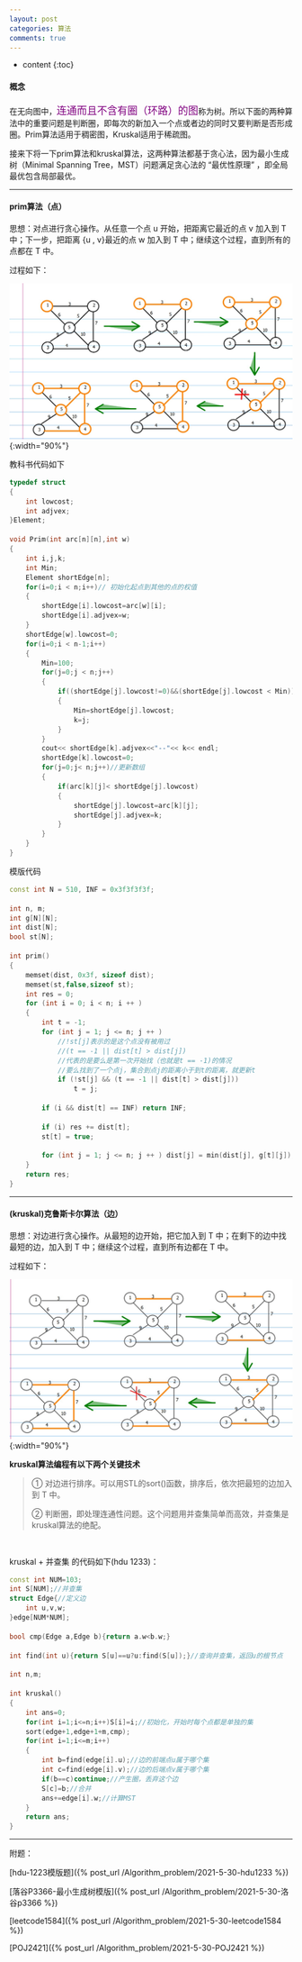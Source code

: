 ```yaml
---
layout: post
categories: 算法
comments: true
---
```


* content
{:toc}

#### 概念

在无向图中，<font  size="4" color="#800080">连通而且不含有圈（环路）的图</font>称为树。所以下面的两种算法中的重要问题是判断圈，即每次的新加入一个点或者边的同时又要判断是否形成圈。Prim算法适用于稠密图，Kruskal适用于稀疏图。

接来下将一下prim算法和kruskal算法，这两种算法都基于贪心法，因为最小生成树（Minimal Spanning Tree，MST）问题满足贪心法的 “最优性原理” ，即全局最优包含局部最优。

---

#### prim算法（点）

思想：对点进行贪心操作。从任意一个点 u 开始，把距离它最近的点 v 加入到 T 中；下一步，把距离 {u , v}最近的点 w 加入到 T 中；继续这个过程，直到所有的点都在 T 中。

过程如下：

![5](/static/img/algorithm/5.jpg){:width="90%"}


教科书代码如下

~~~ c++
typedef struct
{
    int lowcost;
    int adjvex;
}Element;

void Prim(int arc[n][n],int w)
{
    int i,j,k;
    int Min;
    Element shortEdge[n];
    for(i=0;i < n;i++)// 初始化起点到其他的点的权值
    {
        shortEdge[i].lowcost=arc[w][i];
        shortEdge[i].adjvex=w;
    }
    shortEdge[w].lowcost=0;
    for(i=0;i < n-1;i++)
    {
        Min=100;
        for(j=0;j < n;j++)
        {
            if((shortEdge[j].lowcost!=0)&&(shortEdge[j].lowcost < Min))
            {
                Min=shortEdge[j].lowcost;
                k=j;
            }
        }
        cout<< shortEdge[k].adjvex<<"--"<< k<< endl;
        shortEdge[k].lowcost=0;
        for(j=0;j< n;j++)//更新数组
        {
            if(arc[k][j]< shortEdge[j].lowcost)
            {
                shortEdge[j].lowcost=arc[k][j];
                shortEdge[j].adjvex=k;
            }
        }
    }
}
~~~

模版代码

~~~c++
const int N = 510, INF = 0x3f3f3f3f;

int n, m;
int g[N][N];
int dist[N];
bool st[N];

int prim()
{
    memset(dist, 0x3f, sizeof dist);
    memset(st,false,sizeof st);
    int res = 0;
    for (int i = 0; i < n; i ++ )
    {
        int t = -1;
        for (int j = 1; j <= n; j ++ )
            //!st[j]表示的是这个点没有被用过
            //(t == -1 || dist[t] > dist[j])
            //代表的是要么是第一次开始找（也就是t == -1)的情况
            //要么找到了一个点j，集合到点j的距离小于到t的距离，就更新t
            if (!st[j] && (t == -1 || dist[t] > dist[j]))
                t = j;

        if (i && dist[t] == INF) return INF;

        if (i) res += dist[t];
        st[t] = true;

        for (int j = 1; j <= n; j ++ ) dist[j] = min(dist[j], g[t][j]);
    }
    return res;
}

~~~
---

#### (kruskal)克鲁斯卡尔算法（边）

思想：对边进行贪心操作。从最短的边开始，把它加入到 T 中；在剩下的边中找最短的边，加入到 T 中；继续这个过程，直到所有边都在 T 中。

过程如下：

![6](/static/img/algorithm/6.jpg){:width="90%"}

**kruskal算法编程有以下两个关键技术**

>① 对边进行排序。可以用STL的sort()函数，排序后，依次把最短的边加入到 T 中。
>
>② 判断圈，即处理连通性问题。这个问题用并查集简单而高效，并查集是kruskal算法的绝配。

<br>

kruskal + 并查集 的代码如下(hdu 1233)：

~~~ c++
const int NUM=103;
int S[NUM];//并查集
struct Edge{//定义边
    int u,v,w;
}edge[NUM*NUM];

bool cmp(Edge a,Edge b){return a.w<b.w;}

int find(int u){return S[u]==u?u:find(S[u]);}//查询并查集，返回u的根节点

int n,m;

int kruskal()
{
    int ans=0;
    for(int i=1;i<=n;i++)S[i]=i;//初始化，开始时每个点都是单独的集
    sort(edge+1,edge+1+m,cmp);
    for(int i=1;i<=m;i++)
    {
        int b=find(edge[i].u);//边的前端点u属于哪个集
        int c=find(edge[i].v);//边的后端点v属于哪个集
        if(b==c)continue;//产生圈，丢弃这个边
        S[c]=b;//合并
        ans+=edge[i].w;//计算MST
    }
    return ans;
}
~~~

---

附题： 

[hdu-1223模版题]({% post_url /Algorithm_problem/2021-5-30-hdu1233 %})

[落谷P3366-最小生成树模版]({% post_url /Algorithm_problem/2021-5-30-洛谷p3366 %})

[leetcode1584]({% post_url /Algorithm_problem/2021-5-30-leetcode1584 %})

[POJ2421]({% post_url /Algorithm_problem/2021-5-30-POJ2421 %})